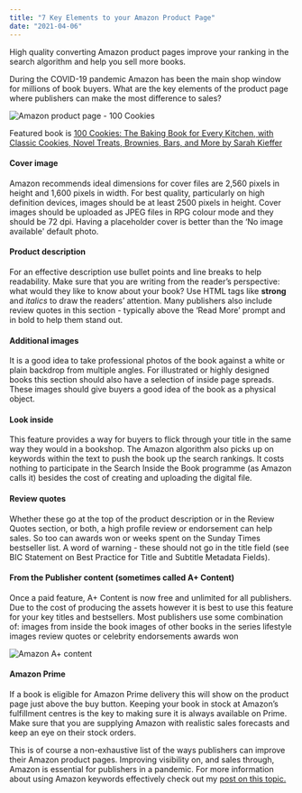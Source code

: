```yaml
---
title: "7 Key Elements to your Amazon Product Page"
date: "2021-04-06"
---
```


High quality converting Amazon product pages improve your ranking in the search algorithm and help you sell more books.

During the COVID-19 pandemic Amazon has been the main shop window for millions of book buyers. What are the key elements of the product page where publishers can make the most difference to sales?

![Amazon product page - 100 Cookies](https://i.ibb.co/dGW6FZ9/Amazon.png)

Featured book is <a href="https://www.amazon.co.uk/100-Cookies-Kitchen-Classic-Brownies/dp/1452180733/ref=sr_1_1?dchild=1&keywords=100+cookies&qid=1617640614&sr=8-1"> 100 Cookies: The Baking Book for Every Kitchen, with Classic Cookies, Novel Treats, Brownies, Bars, and More by Sarah Kieffer</a>

#### Cover image 
Amazon recommends ideal dimensions for cover files are 2,560 pixels in height and 1,600 pixels in width. For best quality, particularly on high definition devices, images should be at least 2500 pixels in height. Cover images should be uploaded as JPEG files in RPG colour mode and they should be 72 dpi. Having a placeholder cover is better than the ‘No image available' default photo.

#### Product description 
For an effective description use bullet points and line breaks to help readability. Make sure that you are writing from the reader’s perspective: what would they like to know about your book? Use HTML tags like <strong> strong </strong> and <em> italics </em> to draw the readers’ attention. Many publishers also include review quotes in this section - typically above the ‘Read More’ prompt and in bold to help them stand out. 

#### Additional images
It is a good idea to take professional photos of the book against a white or plain backdrop from multiple angles. For illustrated or highly designed books this section should also have a selection of inside page spreads. These images should give buyers a good idea of the book as a physical object. 

#### Look inside
This feature provides a way for buyers to flick through your title in the same way they would in a bookshop. The Amazon algorithm also picks up on keywords within the text to push the book up the search rankings. It costs nothing to participate in the Search Inside the Book programme (as Amazon calls it) besides the cost of creating and uploading the digital file.

#### Review quotes
Whether these go at the top of the product description or in the Review Quotes section, or both, a high profile review or endorsement can help sales. So too can awards won or weeks spent on the Sunday Times bestseller list. A word of warning - these should not go in the title field (see BIC Statement on Best Practice for Title and Subtitle Metadata Fields). 

#### From the Publisher content (sometimes called A+ Content)
Once a paid feature, A+ Content is now free and unlimited for all publishers. Due to the cost of producing the assets however it is best to use this feature for your key titles and bestsellers. Most publishers use some combination of:
images from inside the book
images of other books in the series
lifestyle images
review quotes or celebrity endorsements
awards won 

![Amazon A+ content](https://i.ibb.co/XWqQ5L1/A.png)

#### Amazon Prime 
If a book is eligible for Amazon Prime delivery this will show on the product page just above the buy button. Keeping your book in stock at Amazon’s fulfillment centres is the key to making sure it is always available on Prime. Make sure that you are supplying Amazon with realistic sales forecasts and keep an eye on their stock orders. 

This is of course a non-exhaustive list of the ways publishers can improve their Amazon product pages. Improving visibility on, and sales through, Amazon is essential for publishers in a pandemic. For more information about using Amazon keywords effectively check out my <a href="https://www.annacunnane.co.uk/blog/A%20Brief%20Guide%20to%20Amazon%20Keywords"> post on this topic.</a>


